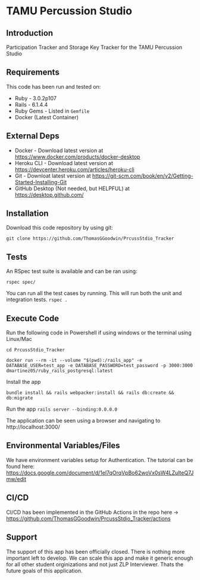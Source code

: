 # TAMU Percussion Studio

## Introduction

Participation Tracker and Storage Key Tracker for the TAMU Percussion Studio

## Requirements

This code has been run and tested on:

- Ruby - 3.0.2p107
- Rails - 6.1.4.4
- Ruby Gems - Listed in `Gemfile`
- Docker (Latest Container)


## External Deps

- Docker - Download latest version at https://www.docker.com/products/docker-desktop
- Heroku CLI - Download latest version at https://devcenter.heroku.com/articles/heroku-cli
- Git - Downloat latest version at https://git-scm.com/book/en/v2/Getting-Started-Installing-Git
- GitHub Desktop (Not needed, but HELPFUL) at https://desktop.github.com/

## Installation

Download this code repository by using git:

`git clone https://github.com/ThomasGGoodwin/PrcussStdio_Tracker`

## Tests

An RSpec test suite is available and can be ran using:

`rspec spec/`

You can run all the test cases by running. This will run both the unit and integration tests.
`rspec .`

## Execute Code

Run the following code in Powershell if using windows or the terminal using Linux/Mac

`cd PrcussStdio_Tracker`

`docker run --rm -it --volume "$(pwd):/rails_app" -e DATABASE_USER=test_app -e DATABASE_PASSWORD=test_password -p 3000:3000 dmartinez05/ruby_rails_postgresql:latest`


Install the app

`bundle install && rails webpacker:install && rails db:create && db:migrate`


Run the app
`rails server --binding:0.0.0.0`


The application can be seen using a browser and navigating to http://localhost:3000/


## Environmental Variables/Files

We have environment variables setup for Authentication. The tutorial can be found here: https://docs.google.com/document/d/1el7qOrqVpBo62woVx0sW4LZulteQ7Jmw/edit 

## CI/CD

CI/CD has been implemented in the GitHub Actions in the repo here -> https://github.com/ThomasGGoodwin/PrcussStdio_Tracker/actions 

## Support

The support of this app has been officially closed. There is nothing more important left to develop. We can scale this app and make it generic enough for all other student orginizations and not just ZLP Interviewer. Thats the future goals of this application.
